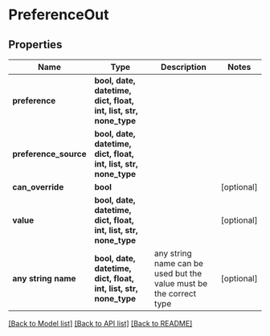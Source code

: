 # PreferenceOut


## Properties
Name | Type | Description | Notes
------------ | ------------- | ------------- | -------------
**preference** | **bool, date, datetime, dict, float, int, list, str, none_type** |  | 
**preference_source** | **bool, date, datetime, dict, float, int, list, str, none_type** |  | 
**can_override** | **bool** |  | [optional] 
**value** | **bool, date, datetime, dict, float, int, list, str, none_type** |  | [optional] 
**any string name** | **bool, date, datetime, dict, float, int, list, str, none_type** | any string name can be used but the value must be the correct type | [optional]

[[Back to Model list]](../README.md#documentation-for-models) [[Back to API list]](../README.md#documentation-for-api-endpoints) [[Back to README]](../README.md)


